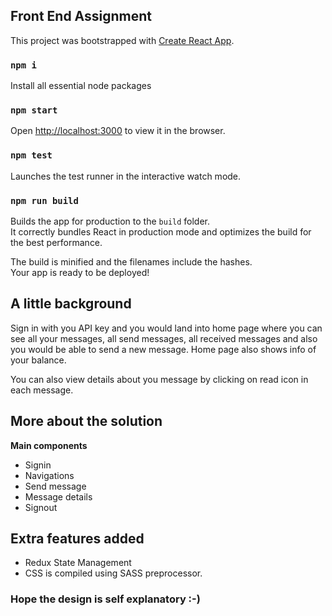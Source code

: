 ## Front End Assignment

This project was bootstrapped with [Create React App](https://github.com/facebookincubator/create-react-app).

### `npm i`

Install all essential node packages

### `npm start`

Open [http://localhost:3000](http://localhost:3000) to view it in the browser.

### `npm test`

Launches the test runner in the interactive watch mode.<br>

### `npm run build`

Builds the app for production to the `build` folder.<br>
It correctly bundles React in production mode and optimizes the build for the best performance.

The build is minified and the filenames include the hashes.<br>
Your app is ready to be deployed!


## A little background

Sign in with you API key and you would land into home page where you can see all your messages,
all send messages, all received messages and also you would be able to send a new message.
Home page also shows info of your balance.

You can also view details about you message by clicking on read icon in each message.

## More about the solution

**Main components**
* Signin
* Navigations
* Send message
* Message details
* Signout

## Extra features added

* Redux State Management
* CSS is compiled using SASS preprocessor.
    
### Hope the design is self explanatory :-)